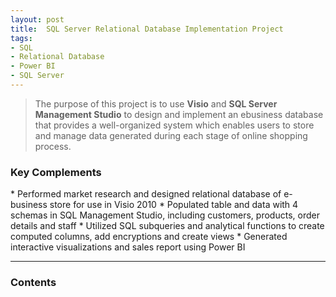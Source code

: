 ```yaml
---
layout: post
title:  SQL Server Relational Database Implementation Project
tags:
- SQL
- Relational Database
- Power BI
- SQL Server
---
```


> The purpose of this project is to use **Visio** and **SQL Server Management Studio** to design and implement an ebusiness database that provides a well-organized system which enables users to store and manage data generated during each stage of online shopping process.

<h3 id="Key Complements">Key Complements</h3>
* Performed market research and designed relational database of e-business store for use in Visio 2010
* Populated table and data with 4 schemas in SQL Management Studio, including customers, products, order details and staff
* Utilized SQL subqueries and analytical functions to create computed columns, add encryptions and create views
* Generated interactive visualizations and sales report using Power BI

<hr />

<h3 id="Contents">Contents</h3>

<script async class="speakerdeck-embed" data-id="0754ca18a5204cb1913723c749964e7d" data-ratio="1.41436464088398" src="//speakerdeck.com/assets/embed.js"></script>
